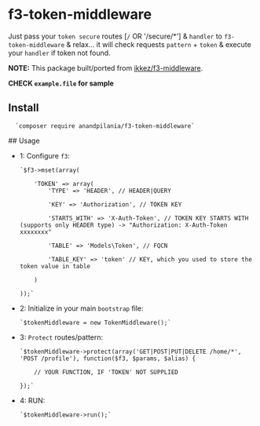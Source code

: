 # f3-token-middleware

Just pass your `token secure` routes [`/` OR '/secure/*'] & `handler` to `f3-token-middleware` & relax... it will check requests `pattern` + `token` & execute your `handler` if token not found.

**NOTE:** This package built/ported from [ikkez/f3-middleware](https://github.com/ikkez/f3-middleware).

**CHECK `example.file` for sample**

## Install

      `composer require anandpilania/f3-token-middleware`


## Usage

- 1: Configure `f3`:

      `$f3->mset(array(
      
          'TOKEN' => array(
			  'TYPE' => 'HEADER', // HEADER|QUERY
			  
              'KEY' => 'Authorization', // TOKEN KEY
              
              'STARTS_WITH' => 'X-Auth-Token', // TOKEN KEY STARTS WITH (supports only HEADER type) -> "Authorization: X-Auth-Token xxxxxxxx"
              
              'TABLE' => 'Models\Token', // FQCN
              
              'TABLE_KEY' => 'token' // KEY, which you used to store the token value in table
              
          )
          
      ));`
      
- 2: Initialize in your main `bootstrap` file:

      `$tokenMiddleware = new TokenMiddleware();`
      
      
- 3: `Protect` routes/pattern:

      `$tokenMiddleware->protect(array('GET|POST|PUT|DELETE /home/*', 'POST /profile'), function($f3, $params, $alias) {
      
          // YOUR FUNCTION, IF 'TOKEN' NOT SUPPLIED
          
      });`
      
      
- 4: RUN:

      `$tokenMiddleware->run();`
